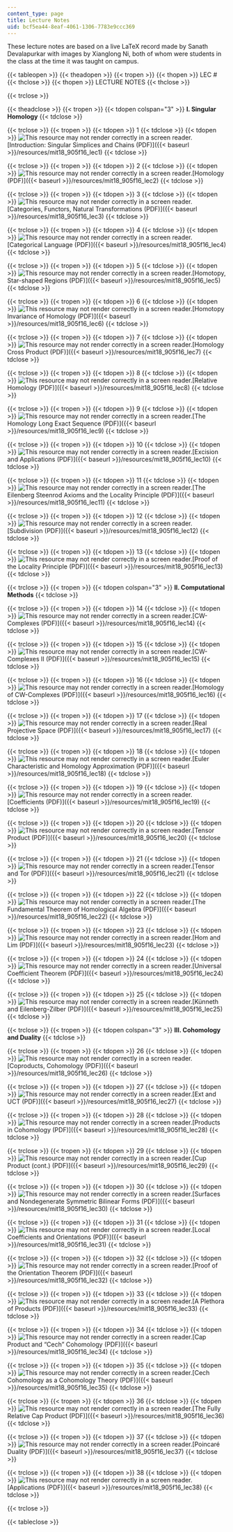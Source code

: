 ```yaml
---
content_type: page
title: Lecture Notes
uid: bcf5ea44-8eaf-4061-1306-7783e9ccc369
---
```


These lecture notes are based on a live LaTeX record made by Sanath Devalapurkar with images by Xianglong Ni, both of whom were students in the class at the time it was taught on campus.

{{< tableopen >}}
{{< theadopen >}}
{{< tropen >}}
{{< thopen >}}
LEC #
{{< thclose >}}
{{< thopen >}}
LECTURE NOTES
{{< thclose >}}

{{< trclose >}}

{{< theadclose >}}
{{< tropen >}}
{{< tdopen colspan="3" >}}
**I. Singular Homology**
{{< tdclose >}}

{{< trclose >}}
{{< tropen >}}
{{< tdopen >}}
1
{{< tdclose >}}
{{< tdopen >}}
![This resource may not render correctly in a screen reader.](/images/inacessible.gif)[Introduction: Singular Simplices and Chains (PDF)]({{< baseurl >}}/resources/mit18_905f16_lec1)
{{< tdclose >}}

{{< trclose >}}
{{< tropen >}}
{{< tdopen >}}
2
{{< tdclose >}}
{{< tdopen >}}
![This resource may not render correctly in a screen reader.](/images/inacessible.gif)[Homology (PDF)]({{< baseurl >}}/resources/mit18_905f16_lec2)
{{< tdclose >}}

{{< trclose >}}
{{< tropen >}}
{{< tdopen >}}
3
{{< tdclose >}}
{{< tdopen >}}
![This resource may not render correctly in a screen reader.](/images/inacessible.gif)[Categories, Functors, Natural Transformations (PDF)]({{< baseurl >}}/resources/mit18_905f16_lec3)
{{< tdclose >}}

{{< trclose >}}
{{< tropen >}}
{{< tdopen >}}
4
{{< tdclose >}}
{{< tdopen >}}
![This resource may not render correctly in a screen reader.](/images/inacessible.gif)[Categorical Language (PDF)]({{< baseurl >}}/resources/mit18_905f16_lec4)
{{< tdclose >}}

{{< trclose >}}
{{< tropen >}}
{{< tdopen >}}
5
{{< tdclose >}}
{{< tdopen >}}
![This resource may not render correctly in a screen reader.](/images/inacessible.gif)[Homotopy, Star-shaped Regions (PDF)]({{< baseurl >}}/resources/mit18_905f16_lec5)
{{< tdclose >}}

{{< trclose >}}
{{< tropen >}}
{{< tdopen >}}
6
{{< tdclose >}}
{{< tdopen >}}
![This resource may not render correctly in a screen reader.](/images/inacessible.gif)[Homotopy Invariance of Homology (PDF)]({{< baseurl >}}/resources/mit18_905f16_lec6)
{{< tdclose >}}

{{< trclose >}}
{{< tropen >}}
{{< tdopen >}}
7
{{< tdclose >}}
{{< tdopen >}}
![This resource may not render correctly in a screen reader.](/images/inacessible.gif)[Homology Cross Product (PDF)]({{< baseurl >}}/resources/mit18_905f16_lec7)
{{< tdclose >}}

{{< trclose >}}
{{< tropen >}}
{{< tdopen >}}
8
{{< tdclose >}}
{{< tdopen >}}
![This resource may not render correctly in a screen reader.](/images/inacessible.gif)[Relative Homology (PDF)]({{< baseurl >}}/resources/mit18_905f16_lec8)
{{< tdclose >}}

{{< trclose >}}
{{< tropen >}}
{{< tdopen >}}
9
{{< tdclose >}}
{{< tdopen >}}
![This resource may not render correctly in a screen reader.](/images/inacessible.gif)[The Homology Long Exact Sequence (PDF)]({{< baseurl >}}/resources/mit18_905f16_lec9)
{{< tdclose >}}

{{< trclose >}}
{{< tropen >}}
{{< tdopen >}}
10
{{< tdclose >}}
{{< tdopen >}}
![This resource may not render correctly in a screen reader.](/images/inacessible.gif)[Excision and Applications (PDF)]({{< baseurl >}}/resources/mit18_905f16_lec10)
{{< tdclose >}}

{{< trclose >}}
{{< tropen >}}
{{< tdopen >}}
11
{{< tdclose >}}
{{< tdopen >}}
![This resource may not render correctly in a screen reader.](/images/inacessible.gif)[The Eilenberg Steenrod Axioms and the Locality Principle (PDF)]({{< baseurl >}}/resources/mit18_905f16_lec11)
{{< tdclose >}}

{{< trclose >}}
{{< tropen >}}
{{< tdopen >}}
12
{{< tdclose >}}
{{< tdopen >}}
![This resource may not render correctly in a screen reader.](/images/inacessible.gif)[Subdivision (PDF)]({{< baseurl >}}/resources/mit18_905f16_lec12)
{{< tdclose >}}

{{< trclose >}}
{{< tropen >}}
{{< tdopen >}}
13
{{< tdclose >}}
{{< tdopen >}}
![This resource may not render correctly in a screen reader.](/images/inacessible.gif)[Proof of the Locality Principle (PDF)]({{< baseurl >}}/resources/mit18_905f16_lec13)
{{< tdclose >}}

{{< trclose >}}
{{< tropen >}}
{{< tdopen colspan="3" >}}
**II. Computational Methods**
{{< tdclose >}}

{{< trclose >}}
{{< tropen >}}
{{< tdopen >}}
14
{{< tdclose >}}
{{< tdopen >}}
![This resource may not render correctly in a screen reader.](/images/inacessible.gif)[CW-Complexes (PDF)]({{< baseurl >}}/resources/mit18_905f16_lec14)
{{< tdclose >}}

{{< trclose >}}
{{< tropen >}}
{{< tdopen >}}
15
{{< tdclose >}}
{{< tdopen >}}
![This resource may not render correctly in a screen reader.](/images/inacessible.gif)[CW-Complexes II (PDF)]({{< baseurl >}}/resources/mit18_905f16_lec15)
{{< tdclose >}}

{{< trclose >}}
{{< tropen >}}
{{< tdopen >}}
16
{{< tdclose >}}
{{< tdopen >}}
![This resource may not render correctly in a screen reader.](/images/inacessible.gif)[Homology of CW-Complexes (PDF)]({{< baseurl >}}/resources/mit18_905f16_lec16)
{{< tdclose >}}

{{< trclose >}}
{{< tropen >}}
{{< tdopen >}}
17
{{< tdclose >}}
{{< tdopen >}}
![This resource may not render correctly in a screen reader.](/images/inacessible.gif)[Real Projective Space (PDF)]({{< baseurl >}}/resources/mit18_905f16_lec17)
{{< tdclose >}}

{{< trclose >}}
{{< tropen >}}
{{< tdopen >}}
18
{{< tdclose >}}
{{< tdopen >}}
![This resource may not render correctly in a screen reader.](/images/inacessible.gif)[Euler Characteristic and Homology Approximation (PDF)]({{< baseurl >}}/resources/mit18_905f16_lec18)
{{< tdclose >}}

{{< trclose >}}
{{< tropen >}}
{{< tdopen >}}
19
{{< tdclose >}}
{{< tdopen >}}
![This resource may not render correctly in a screen reader.](/images/inacessible.gif)[Coefficients (PDF)]({{< baseurl >}}/resources/mit18_905f16_lec19)
{{< tdclose >}}

{{< trclose >}}
{{< tropen >}}
{{< tdopen >}}
20
{{< tdclose >}}
{{< tdopen >}}
![This resource may not render correctly in a screen reader.](/images/inacessible.gif)[Tensor Product (PDF)]({{< baseurl >}}/resources/mit18_905f16_lec20)
{{< tdclose >}}

{{< trclose >}}
{{< tropen >}}
{{< tdopen >}}
21
{{< tdclose >}}
{{< tdopen >}}
![This resource may not render correctly in a screen reader.](/images/inacessible.gif)[Tensor and Tor (PDF)]({{< baseurl >}}/resources/mit18_905f16_lec21)
{{< tdclose >}}

{{< trclose >}}
{{< tropen >}}
{{< tdopen >}}
22
{{< tdclose >}}
{{< tdopen >}}
![This resource may not render correctly in a screen reader.](/images/inacessible.gif)[The Fundamental Theorem of Homological Algebra (PDF)]({{< baseurl >}}/resources/mit18_905f16_lec22)
{{< tdclose >}}

{{< trclose >}}
{{< tropen >}}
{{< tdopen >}}
23
{{< tdclose >}}
{{< tdopen >}}
![This resource may not render correctly in a screen reader.](/images/inacessible.gif)[Hom and Lim (PDF)]({{< baseurl >}}/resources/mit18_905f16_lec23)
{{< tdclose >}}

{{< trclose >}}
{{< tropen >}}
{{< tdopen >}}
24
{{< tdclose >}}
{{< tdopen >}}
![This resource may not render correctly in a screen reader.](/images/inacessible.gif)[Universal Coefficient Theorem (PDF)]({{< baseurl >}}/resources/mit18_905f16_lec24)
{{< tdclose >}}

{{< trclose >}}
{{< tropen >}}
{{< tdopen >}}
25
{{< tdclose >}}
{{< tdopen >}}
![This resource may not render correctly in a screen reader.](/images/inacessible.gif)[Künneth and Eilenberg-Zilber (PDF)]({{< baseurl >}}/resources/mit18_905f16_lec25)
{{< tdclose >}}

{{< trclose >}}
{{< tropen >}}
{{< tdopen colspan="3" >}}
**III. Cohomology and Duality**
{{< tdclose >}}

{{< trclose >}}
{{< tropen >}}
{{< tdopen >}}
26
{{< tdclose >}}
{{< tdopen >}}
![This resource may not render correctly in a screen reader.](/images/inacessible.gif)[Coproducts, Cohomology (PDF)]({{< baseurl >}}/resources/mit18_905f16_lec26)
{{< tdclose >}}

{{< trclose >}}
{{< tropen >}}
{{< tdopen >}}
27
{{< tdclose >}}
{{< tdopen >}}
![This resource may not render correctly in a screen reader.](/images/inacessible.gif)[Ext and UCT (PDF)]({{< baseurl >}}/resources/mit18_905f16_lec27)
{{< tdclose >}}

{{< trclose >}}
{{< tropen >}}
{{< tdopen >}}
28
{{< tdclose >}}
{{< tdopen >}}
![This resource may not render correctly in a screen reader.](/images/inacessible.gif)[Products in Cohomology (PDF)]({{< baseurl >}}/resources/mit18_905f16_lec28)
{{< tdclose >}}

{{< trclose >}}
{{< tropen >}}
{{< tdopen >}}
29
{{< tdclose >}}
{{< tdopen >}}
![This resource may not render correctly in a screen reader.](/images/inacessible.gif)[Cup Product (cont.) (PDF)]({{< baseurl >}}/resources/mit18_905f16_lec29)
{{< tdclose >}}

{{< trclose >}}
{{< tropen >}}
{{< tdopen >}}
30
{{< tdclose >}}
{{< tdopen >}}
![This resource may not render correctly in a screen reader.](/images/inacessible.gif)[Surfaces and Nondegenerate Symmetric Bilinear Forms (PDF)]({{< baseurl >}}/resources/mit18_905f16_lec30)
{{< tdclose >}}

{{< trclose >}}
{{< tropen >}}
{{< tdopen >}}
31
{{< tdclose >}}
{{< tdopen >}}
![This resource may not render correctly in a screen reader.](/images/inacessible.gif)[Local Coefficients and Orientations (PDF)]({{< baseurl >}}/resources/mit18_905f16_lec31)
{{< tdclose >}}

{{< trclose >}}
{{< tropen >}}
{{< tdopen >}}
32
{{< tdclose >}}
{{< tdopen >}}
![This resource may not render correctly in a screen reader.](/images/inacessible.gif)[Proof of the Orientation Theorem (PDF)]({{< baseurl >}}/resources/mit18_905f16_lec32)
{{< tdclose >}}

{{< trclose >}}
{{< tropen >}}
{{< tdopen >}}
33
{{< tdclose >}}
{{< tdopen >}}
![This resource may not render correctly in a screen reader.](/images/inacessible.gif)[A Plethora of Products (PDF)]({{< baseurl >}}/resources/mit18_905f16_lec33)
{{< tdclose >}}

{{< trclose >}}
{{< tropen >}}
{{< tdopen >}}
34
{{< tdclose >}}
{{< tdopen >}}
![This resource may not render correctly in a screen reader.](/images/inacessible.gif)[Cap Product and “Cech” Cohomology (PDF)]({{< baseurl >}}/resources/mit18_905f16_lec34)
{{< tdclose >}}

{{< trclose >}}
{{< tropen >}}
{{< tdopen >}}
35
{{< tdclose >}}
{{< tdopen >}}
![This resource may not render correctly in a screen reader.](/images/inacessible.gif)[Cech Cohomology as a Cohomology Theory (PDF)]({{< baseurl >}}/resources/mit18_905f16_lec35)
{{< tdclose >}}

{{< trclose >}}
{{< tropen >}}
{{< tdopen >}}
36
{{< tdclose >}}
{{< tdopen >}}
![This resource may not render correctly in a screen reader.](/images/inacessible.gif)[The Fully Relative Cap Product (PDF)]({{< baseurl >}}/resources/mit18_905f16_lec36)
{{< tdclose >}}

{{< trclose >}}
{{< tropen >}}
{{< tdopen >}}
37
{{< tdclose >}}
{{< tdopen >}}
![This resource may not render correctly in a screen reader.](/images/inacessible.gif)[Poincaré Duality (PDF)]({{< baseurl >}}/resources/mit18_905f16_lec37)
{{< tdclose >}}

{{< trclose >}}
{{< tropen >}}
{{< tdopen >}}
38
{{< tdclose >}}
{{< tdopen >}}
![This resource may not render correctly in a screen reader.](/images/inacessible.gif)[Applications (PDF)]({{< baseurl >}}/resources/mit18_905f16_lec38)
{{< tdclose >}}

{{< trclose >}}

{{< tableclose >}}
